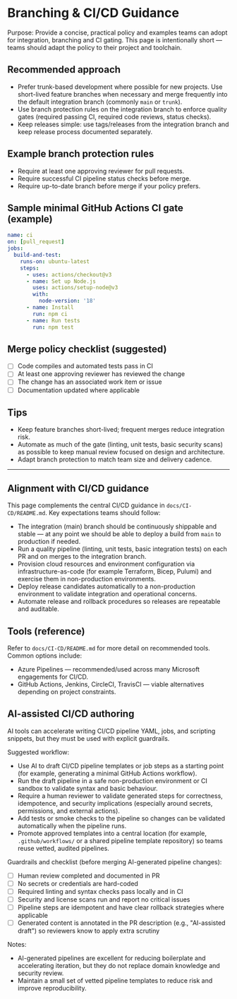 # Branching & CI/CD Guidance

Purpose: Provide a concise, practical policy and examples teams can adopt for integration, branching and CI gating. This page is intentionally short — teams should adapt the policy to their project and toolchain.

## Recommended approach
- Prefer trunk-based development where possible for new projects. Use short-lived feature branches when necessary and merge frequently into the default integration branch (commonly `main` or `trunk`).
- Use branch protection rules on the integration branch to enforce quality gates (required passing CI, required code reviews, status checks).
- Keep releases simple: use tags/releases from the integration branch and keep release process documented separately.

## Example branch protection rules
- Require at least one approving reviewer for pull requests.
- Require successful CI pipeline status checks before merge.
- Require up-to-date branch before merge if your policy prefers.

## Sample minimal GitHub Actions CI gate (example)
```yaml
name: ci
on: [pull_request]
jobs:
  build-and-test:
    runs-on: ubuntu-latest
    steps:
      - uses: actions/checkout@v3
      - name: Set up Node.js
        uses: actions/setup-node@v3
        with:
          node-version: '18'
      - name: Install
        run: npm ci
      - name: Run tests
        run: npm test
```

## Merge policy checklist (suggested)
- [ ] Code compiles and automated tests pass in CI
- [ ] At least one approving reviewer has reviewed the change
- [ ] The change has an associated work item or issue
- [ ] Documentation updated where applicable

## Tips
- Keep feature branches short-lived; frequent merges reduce integration risk.
- Automate as much of the gate (linting, unit tests, basic security scans) as possible to keep manual review focused on design and architecture.
- Adapt branch protection to match team size and delivery cadence.

---

## Alignment with CI/CD guidance
This page complements the central CI/CD guidance in `docs/CI-CD/README.md`. Key expectations teams should follow:

- The integration (main) branch should be continuously shippable and stable — at any point we should be able to deploy a build from `main` to production if needed.
- Run a quality pipeline (linting, unit tests, basic integration tests) on each PR and on merges to the integration branch.
- Provision cloud resources and environment configuration via infrastructure-as-code (for example Terraform, Bicep, Pulumi) and exercise them in non-production environments.
- Deploy release candidates automatically to a non-production environment to validate integration and operational concerns.
- Automate release and rollback procedures so releases are repeatable and auditable.

## Tools (reference)
Refer to `docs/CI-CD/README.md` for more detail on recommended tools. Common options include:
- Azure Pipelines — recommended/used across many Microsoft engagements for CI/CD.
- GitHub Actions, Jenkins, CircleCI, TravisCI — viable alternatives depending on project constraints.

## AI-assisted CI/CD authoring
AI tools can accelerate writing CI/CD pipeline YAML, jobs, and scripting snippets, but they must be used with explicit guardrails.

Suggested workflow:
- Use AI to draft CI/CD pipeline templates or job steps as a starting point (for example, generating a minimal GitHub Actions workflow).
- Run the draft pipeline in a safe non-production environment or CI sandbox to validate syntax and basic behaviour.
- Require a human reviewer to validate generated steps for correctness, idempotence, and security implications (especially around secrets, permissions, and external actions).
- Add tests or smoke checks to the pipeline so changes can be validated automatically when the pipeline runs.
- Promote approved templates into a central location (for example, `.github/workflows/` or a shared pipeline template repository) so teams reuse vetted, audited pipelines.

Guardrails and checklist (before merging AI-generated pipeline changes):
- [ ] Human review completed and documented in PR
- [ ] No secrets or credentials are hard-coded
- [ ] Required linting and syntax checks pass locally and in CI
- [ ] Security and license scans run and report no critical issues
- [ ] Pipeline steps are idempotent and have clear rollback strategies where applicable
- [ ] Generated content is annotated in the PR description (e.g., "AI-assisted draft") so reviewers know to apply extra scrutiny

Notes:
- AI-generated pipelines are excellent for reducing boilerplate and accelerating iteration, but they do not replace domain knowledge and security review.
- Maintain a small set of vetted pipeline templates to reduce risk and improve reproducibility.